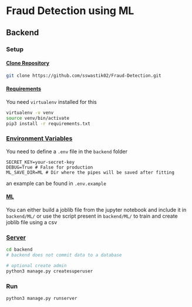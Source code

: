 # Fraud Detection using ML

## Backend

### Setup

#### <u>Clone Repository</u>
```sh
git clone https://github.com/sswastik02/Fraud-Detection.git

```

#### <u>Requirements</u>

You need `virtualenv` installed for this
```sh
virtualenv -v venv
source venv/bin/activate
pip3 install -r requirements.txt

```

### <u>Environment Variables</u>
You need to define a `.env` file in the `backend` folder

```
SECRET_KEY=your-secret-key
DEBUG=True # False for production
ML_SAVE_DIR=ML # Dir where the pipes will be saved after fitting

```

an example can be found in `.env.example`

#### <u>ML</u>

You can either build a joblib file from the jupyter notebook and include it in `backend/ML/` or use the script present in `backend/ML/` to train and create joblib file using a csv

### <u>Server</u>

```sh
cd backend
# backend does not commit data to a database

# optional create admin
python3 manage.py createsuperuser

```

### Run

```sh
python3 manage.py runserver

```
